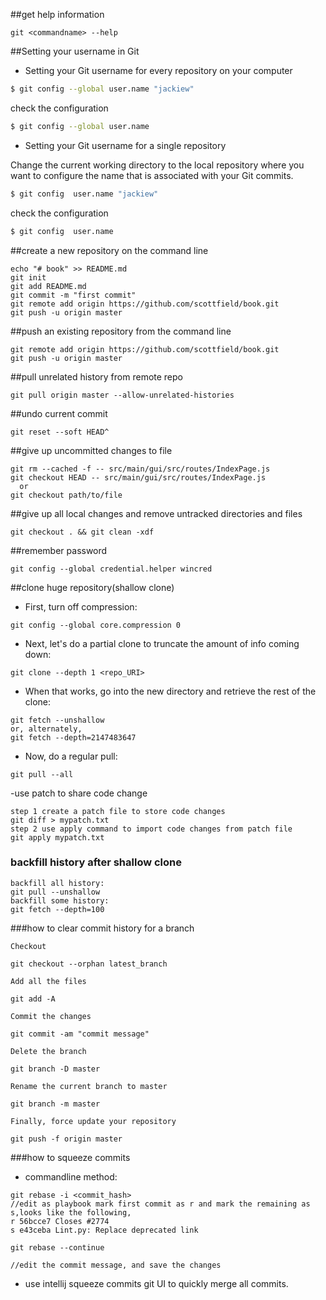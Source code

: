 
##get help information
```
git <commandname> --help
```

##Setting your username in Git
- Setting your Git username for every repository on your computer
```bash
$ git config --global user.name "jackiew"
```
check the configuration
```bash
$ git config --global user.name
```

- Setting your Git username for a single repository

Change the current working directory to the local repository where you want to configure the name that is associated with your Git commits.
```bash
$ git config  user.name "jackiew"
```
check the configuration
```bash
$ git config  user.name
```
##create a new repository on the command line
```
echo "# book" >> README.md
git init
git add README.md
git commit -m "first commit"
git remote add origin https://github.com/scottfield/book.git
git push -u origin master
```
##push an existing repository from the command line
```
git remote add origin https://github.com/scottfield/book.git
git push -u origin master
```
##pull unrelated history from remote repo
```
git pull origin master --allow-unrelated-histories
```
##undo current commit
```
git reset --soft HEAD^
```
##give up uncommitted changes to file
```
git rm --cached -f -- src/main/gui/src/routes/IndexPage.js
git checkout HEAD -- src/main/gui/src/routes/IndexPage.js
  or
git checkout path/to/file
```
##give up all local changes and remove untracked  directories and files
```
git checkout . && git clean -xdf
```

##remember password
```
git config --global credential.helper wincred
```

##clone huge repository(shallow clone)
- First, turn off compression:

```
git config --global core.compression 0
```
- Next, let's do a partial clone to truncate the amount of info coming down:

```
git clone --depth 1 <repo_URI>
```
- When that works, go into the new directory and retrieve the rest of the clone:

```
git fetch --unshallow 
or, alternately,
git fetch --depth=2147483647
```
- Now, do a regular pull:
```
git pull --all
```

-use patch to share code change
```
step 1 create a patch file to store code changes
git diff > mypatch.txt
step 2 use apply command to import code changes from patch file
git apply mypatch.txt
```

### backfill history after shallow clone
```
backfill all history:
git pull --unshallow
backfill some history:
git fetch --depth=100

```
###how to clear commit history for a branch

```
Checkout

git checkout --orphan latest_branch

Add all the files

git add -A

Commit the changes

git commit -am "commit message"

Delete the branch

git branch -D master

Rename the current branch to master

git branch -m master

Finally, force update your repository

git push -f origin master
```
###how to squeeze commits
- commandline method:
```
git rebase -i <commit_hash>
//edit as playbook mark first commit as r and mark the remaining as s,looks like the following,
r 56bcce7 Closes #2774
s e43ceba Lint.py: Replace deprecated link

git rebase --continue

//edit the commit message, and save the changes

```
- use intellij squeeze commits git UI to quickly merge all commits.